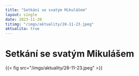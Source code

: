 ```yaml
---
title: "Setkání se svatým Mikulášem"
layout: single
date: 2023-11-28
titimg: "/imgs/aktuality/28-11-23.jpeg"
aktualita: true
---
```

# Setkání se svatým Mikulášem

{{< fig src="/imgs/aktuality/28-11-23.jpeg" >}}